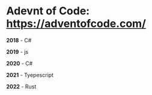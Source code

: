 # Adevnt of Code: https://adventofcode.com/

**2018** - C#

**2019** - js

**2020** - C#

**2021** - Tyepescript

**2022** - Rust